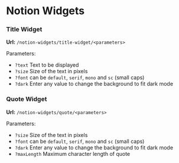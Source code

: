 # Notion Widgets
### Title Widget
**Url:** `/notion-widgets/title-widget/<parameters>`

Parameters:
- `?text` Text to be displayed
- `?size` Size of the text in pixels
- `?font` can be `default`, `serif`, `mono` and `sc` (small caps)
- `?dark` Enter any value to change the background to fit dark mode

### Quote Widget
**Url:** `/notion-widgets/quote/<parameters>`

Parameters:
- `?size` Size of the text in pixels
- `?font` can be `default`, `serif`, `mono` and `sc` (small caps)
- `?dark` Enter any value to change the background to fit dark mode
- `?maxLength` Maximum character length of quote